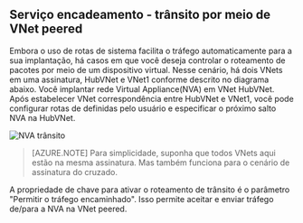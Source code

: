 ## <a name="service-chaining---transit-through-peered-vnet"></a>Serviço encadeamento - trânsito por meio de VNet peered

Embora o uso de rotas de sistema facilita o tráfego automaticamente para a sua implantação, há casos em que você deseja controlar o roteamento de pacotes por meio de um dispositivo virtual.
Nesse cenário, há dois VNets em uma assinatura, HubVNet e VNet1 conforme descrito no diagrama abaixo. Você implantar rede Virtual Appliance(NVA) em VNet HubVNet. Após estabelecer VNet correspondência entre HubVNet e VNet1, você pode configurar rotas de definidas pelo usuário e especificar o próximo salto NVA na HubVNet.

![NVA trânsito](./media/virtual-networks-create-vnetpeering-scenario-transit-include/figure01.PNG)

> [AZURE.NOTE] Para simplicidade, suponha que todos VNets aqui estão na mesma assinatura. Mas também funciona para o cenário de assinatura do cruzado.

A propriedade de chave para ativar o roteamento de trânsito é o parâmetro "Permitir o tráfego encaminhado". Isso permite aceitar e enviar tráfego de/para a NVA na VNet peered.  
